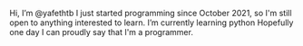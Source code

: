 Hi, I’m @yafethtb
I just started programming since October 2021, so I'm still open to anything interested to learn.
I’m currently learning python
Hopefully one day I can proudly say that I'm a programmer.

<!---
yafethtb/yafethtb is a ✨ special ✨ repository because its `README.md` (this file) appears on your GitHub profile.
You can click the Preview link to take a look at your changes.
--->
